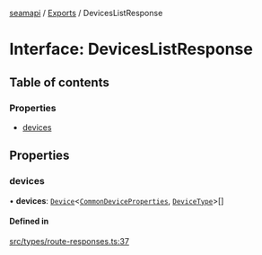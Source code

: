[seamapi](../README.md) / [Exports](../modules.md) / DevicesListResponse

# Interface: DevicesListResponse

## Table of contents

### Properties

- [devices](DevicesListResponse.md#devices)

## Properties

### devices

• **devices**: [`Device`](Device.md)<[`CommonDeviceProperties`](../modules.md#commondeviceproperties), [`DeviceType`](../modules.md#devicetype)\>[]

#### Defined in

[src/types/route-responses.ts:37](https://github.com/seamapi/javascript/blob/main/src/types/route-responses.ts#L37)
